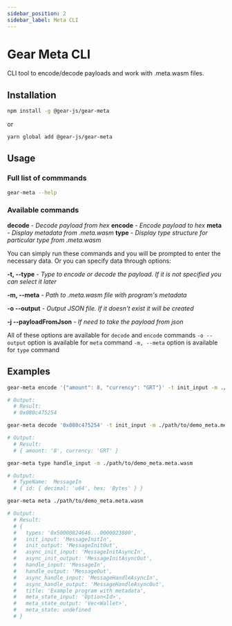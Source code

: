 ```yaml
---
sidebar_position: 2
sidebar_label: Meta CLI
---
```


# Gear Meta CLI

CLI tool to encode/decode payloads and work with .meta.wasm files.

## Installation

```sh
npm install -g @gear-js/gear-meta
```

or

```sh
yarn global add @gear-js/gear-meta
```

## Usage

### Full list of commmands

```sh
gear-meta --help
```

### Available commands

**decode** - _Decode payload from hex_
**encode** - _Encode payload to hex_
**meta** - _Display metadata from .meta.wasm_
**type** - _Display type structure for particular type from .meta.wasm_

You can simply run these commands and you will be prompted to enter the necessary data. Or you can specify data through options:

**-t, --type** - _Type to encode or decode the payload. If it is not specified you can select it later_

**-m, --meta** - _Path to .meta.wasm file with program's metadata_

**-o --output** - _Output JSON file. If it doesn't exist it will be created_

**-j --payloadFromJson** - _If need to take the payload from json_

All of these options are available for `decode` and `encode` commands
`-o --output` option is available for `meta` command
`-m, --meta` option is available for `type` command

## Examples

```sh
gear-meta encode '{"amount": 8, "currency": "GRT"}' -t init_input -m ./path/to/demo_meta.meta.wasm

# Output:
  # Result:
  # 0x080c475254
```

```sh
gear-meta decode '0x080c475254' -t init_input -m ./path/to/demo_meta.meta.wasm

# Output:
  # Result:
  # { amount: '8', currency: 'GRT' }
```

```sh
gear-meta type handle_input -m ./path/to/demo_meta.meta.wasm

# Output:
  # TypeName:  MessageIn
  # { id: { decimal: 'u64', hex: 'Bytes' } }
```

```sh
gear-meta meta ./path/to/demo_meta.meta.wasm

# Output:
  # Result:
  # {
  #   types: '0x50000824646...0000023800',
  #   init_input: 'MessageInitIn',
  #   init_output: 'MessageInitOut',
  #   async_init_input: 'MessageInitAsyncIn',
  #   async_init_output: 'MessageInitAsyncOut',
  #   handle_input: 'MessageIn',
  #   handle_output: 'MessageOut',
  #   async_handle_input: 'MessageHandleAsyncIn',
  #   async_handle_output: 'MessageHandleAsyncOut',
  #   title: 'Example program with metadata',
  #   meta_state_input: 'Option<Id>',
  #   meta_state_output: 'Vec<Wallet>',
  #   meta_state: undefined
  # }
```

